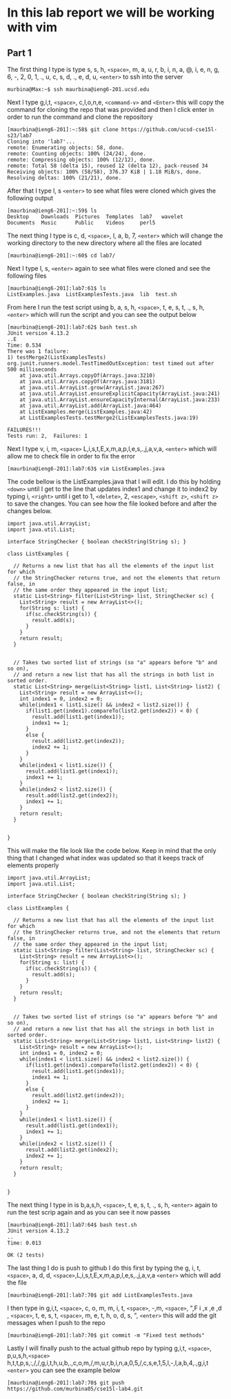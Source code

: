 # In this lab report we will be working with vim 


## Part 1

The first thing I type is type s, s, h, `<space>`, m, a, u, r, b, i, n, a, @, i, e, n, g, 6, -, 2, 0, 1, ., u, c, s, d, ., e, d, u, `<enter>` to ssh into the server 

```
murbina@Max:~$ ssh maurbina@ieng6-201.ucsd.edu
```

Next I type g,i,t, `<space>`, c,l,o,n,e, `<command-v>` and `<Enter>` this will copy the command for cloning the repo that was provided and then I click enter in order to run the command and clone the repository
```
[maurbina@ieng6-201]:~:58$ git clone https://github.com/ucsd-cse15l-s23/lab7
Cloning into 'lab7'...
remote: Enumerating objects: 58, done.
remote: Counting objects: 100% (24/24), done.
remote: Compressing objects: 100% (12/12), done.
remote: Total 58 (delta 15), reused 12 (delta 12), pack-reused 34
Receiving objects: 100% (58/58), 376.37 KiB | 1.18 MiB/s, done.
Resolving deltas: 100% (21/21), done.
```

After that I type l, s `<enter>` to see what files were cloned which gives the following output

```
[maurbina@ieng6-201]:~:59$ ls
Desktop    Downloads  Pictures  Templates  lab7   wavelet
Documents  Music      Public    Videos     perl5

```

The next thing I type is c, d, `<space>`, l, a, b, 7, `<enter>` which will change the working directory to the new directory where all the files are located 
```
[maurbina@ieng6-201]:~:60$ cd lab7/
```

Next I type l, s, `<enter>` again to see what files were cloned and see the following files 
```
[maurbina@ieng6-201]:lab7:61$ ls
ListExamples.java  ListExamplesTests.java  lib  test.sh
```

From here I run the test script using b, a, s, h, `<space>`, t, e, s, t, ., s, h, `<enter>` which will run the script and you can see the output below 
```
[maurbina@ieng6-201]:lab7:62$ bash test.sh
JUnit version 4.13.2
..E
Time: 0.534
There was 1 failure:
1) testMerge2(ListExamplesTests)
org.junit.runners.model.TestTimedOutException: test timed out after 500 milliseconds
	at java.util.Arrays.copyOf(Arrays.java:3210)
	at java.util.Arrays.copyOf(Arrays.java:3181)
	at java.util.ArrayList.grow(ArrayList.java:267)
	at java.util.ArrayList.ensureExplicitCapacity(ArrayList.java:241)
	at java.util.ArrayList.ensureCapacityInternal(ArrayList.java:233)
	at java.util.ArrayList.add(ArrayList.java:464)
	at ListExamples.merge(ListExamples.java:42)
	at ListExamplesTests.testMerge2(ListExamplesTests.java:19)

FAILURES!!!
Tests run: 2,  Failures: 1
```

Next I type v, i, m, `<space>` L,i,s,t,E,x,m,a,p,l,e,s,.,j,a,v,a, `<enter>`  which will allow me to check file in order to fix the error
```
[maurbina@ieng6-201]:lab7:63$ vim ListExamples.java

```

The code bellow is the ListExamples.java that I will edit. I do this by holding `<down>` until I get to the line that updates index1 and change it to index2 by typing i, `<right>` until i get to 1, `<delete>`, 2, `<escape>`, `<shift z>`, `<shift z>` to save the changes. You can see how the file looked before and after the changes below.  
```
import java.util.ArrayList;
import java.util.List;

interface StringChecker { boolean checkString(String s); }

class ListExamples {

  // Returns a new list that has all the elements of the input list for which
  // the StringChecker returns true, and not the elements that return false, in
  // the same order they appeared in the input list;
  static List<String> filter(List<String> list, StringChecker sc) {
    List<String> result = new ArrayList<>();
    for(String s: list) {
      if(sc.checkString(s)) {
        result.add(s);
      }
    }
    return result;
  }


  // Takes two sorted list of strings (so "a" appears before "b" and so on),
  // and return a new list that has all the strings in both list in sorted order.
  static List<String> merge(List<String> list1, List<String> list2) {
    List<String> result = new ArrayList<>();
    int index1 = 0, index2 = 0;
    while(index1 < list1.size() && index2 < list2.size()) {
      if(list1.get(index1).compareTo(list2.get(index2)) < 0) {
        result.add(list1.get(index1));
        index1 += 1;
      }
      else {
        result.add(list2.get(index2));
        index2 += 1;
      }
    }
    while(index1 < list1.size()) {
      result.add(list1.get(index1));
      index1 += 1;
    }
    while(index2 < list2.size()) {
      result.add(list2.get(index2));
      index1 += 1;
    }
    return result;
  }


}
```

This will make the file look like the code below. Keep in mind that the only thing that I changed what index was updated so that it keeps track of elements properly 
```
import java.util.ArrayList;
import java.util.List;

interface StringChecker { boolean checkString(String s); }

class ListExamples {

  // Returns a new list that has all the elements of the input list for which
  // the StringChecker returns true, and not the elements that return false, in
  // the same order they appeared in the input list;
  static List<String> filter(List<String> list, StringChecker sc) {
    List<String> result = new ArrayList<>();
    for(String s: list) {
      if(sc.checkString(s)) {
        result.add(s);
      }
    }
    return result;
  }


  // Takes two sorted list of strings (so "a" appears before "b" and so on),
  // and return a new list that has all the strings in both list in sorted order.
  static List<String> merge(List<String> list1, List<String> list2) {
    List<String> result = new ArrayList<>();
    int index1 = 0, index2 = 0;
    while(index1 < list1.size() && index2 < list2.size()) {
      if(list1.get(index1).compareTo(list2.get(index2)) < 0) {
        result.add(list1.get(index1));
        index1 += 1;
      }
      else {
        result.add(list2.get(index2));
        index2 += 1;
      }
    }
    while(index1 < list1.size()) {
      result.add(list1.get(index1));
      index1 += 1;
    }
    while(index2 < list2.size()) {
      result.add(list2.get(index2));
      index2 += 1;
    }
    return result;
  }


}
```

The next thing I type in is b,a,s,h, `<space>`, t, e, s, t, ., s, h, `<enter>` again to run the test scrip again and as you can see it now passes
```
[maurbina@ieng6-201]:lab7:64$ bash test.sh
JUnit version 4.13.2
..
Time: 0.013

OK (2 tests)

```

The last thing I do is push to github I do this first by typing the g, i, t, `<space>`, a, d, d, `<space>`,L,i,s,t,E,x,m,a,p,l,e,s,.,j,a,v,a  `<enter>`  which will add the file 
```
[maurbina@ieng6-201]:lab7:70$ git add ListExamplesTests.java 
```
I then type in g,i,t, `<space>`, c, o, m, m, i, t, `<space>`, -,m, `<space>`, ",F i ,x ,e ,d , `<space>`, t, e, s, t, `<space>`, m, e, t, h, o, d, s, ", `<enter>` this will add the git messages when I push to the repo 

```
[maurbina@ieng6-201]:lab7:70$ git commit -m "Fixed test methods"
```
Lastly I will finally push to the actual github repo by typing g,i,t, `<space>`, p,u,s,h,`<space>` h,t,t,p,s,:,/,/,g,i,t,h,u,b,.,c,o,m,/,m,u,r,b,i,n,a,0,5,/,c,s,e,1,5,l,-,l,a,b,4,.,g,i,t `<enter>` you can see the example below

```
[maurbina@ieng6-201]:lab7:70$ git push https://github.com/murbina05/cse15l-lab4.git 
```

